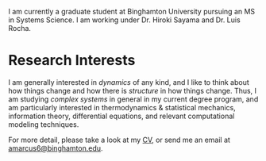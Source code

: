 I am currently a graduate student at Binghamton University pursuing an MS in
Systems Science. I am working under Dr. Hiroki Sayama and Dr. Luis Rocha. 


# Research Interests

I am generally interested in *dynamics* of any kind, and I like to think about
how things change and how there is *structure* in how things change. Thus, I am
studying *complex systems* in general in my current degree program, and am
particularly interested in thermodynamics & statistical mechanics, information
theory, differential equations, and relevant computational modeling techniques.

For more detail, please take a look at my [CV](files/CV.pdf), or send me an email at
amarcus6@binghamton.edu.


